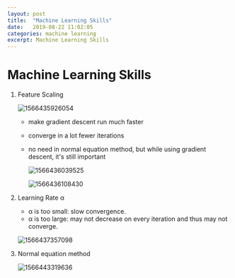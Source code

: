 ```yaml
---
layout: post
title:  "Machine Learning Skills"
date:   2019-08-22 11:02:05
categories: machine learning
excerpt: Machine Learning Skills
---
```


# Machine Learning Skills

1. Feature Scaling

   ![1566435926054](C:\Users\hancy\AppData\Roaming\Typora\typora-user-images\1566435926054.png)

   - make gradient descent run much faster

   - converge in a lot fewer iterations

   - no need in normal equation method, but while using gradient descent, it's still important 

     ![1566436039525](C:\Users\hancy\AppData\Roaming\Typora\typora-user-images\1566436039525.png)

     ![1566436108430](C:\Users\hancy\AppData\Roaming\Typora\typora-user-images\1566436108430.png)

2. Learning Rate α

   - α is too small: slow convergence.
   - α is too large: may not decrease on every iteration and thus may not converge. 

   ![1566437357098](C:\Users\hancy\AppData\Roaming\Typora\typora-user-images\1566437357098.png)

3. Normal equation method

   ![1566443319636](C:\Users\hancy\AppData\Roaming\Typora\typora-user-images\1566443319636.png)